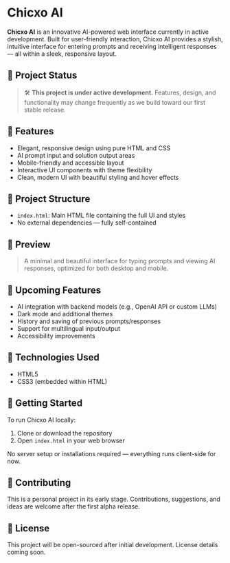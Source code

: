 # Chicxo AI

**Chicxo AI** is an innovative AI-powered web interface currently in active development. Built for user-friendly interaction, Chicxo AI provides a stylish, intuitive interface for entering prompts and receiving intelligent responses — all within a sleek, responsive layout.

## 🚧 Project Status

> 🛠️ **This project is under active development.** Features, design, and functionality may change frequently as we build toward our first stable release.

## 🌟 Features

- Elegant, responsive design using pure HTML and CSS
- AI prompt input and solution output areas
- Mobile-friendly and accessible layout
- Interactive UI components with theme flexibility
- Clean, modern UI with beautiful styling and hover effects

## 📁 Project Structure

- `index.html`: Main HTML file containing the full UI and styles
- No external dependencies — fully self-contained

## 📸 Preview

> A minimal and beautiful interface for typing prompts and viewing AI responses, optimized for both desktop and mobile.

## 📅 Upcoming Features

- AI integration with backend models (e.g., OpenAI API or custom LLMs)
- Dark mode and additional themes
- History and saving of previous prompts/responses
- Support for multilingual input/output
- Accessibility improvements

## 🧠 Technologies Used

- HTML5
- CSS3 (embedded within HTML)

## 🚀 Getting Started

To run Chicxo AI locally:

1. Clone or download the repository
2. Open `index.html` in your web browser

No server setup or installations required — everything runs client-side for now.

## 🤝 Contributing

This is a personal project in its early stage. Contributions, suggestions, and ideas are welcome after the first alpha release.

## 📜 License

This project will be open-sourced after initial development. License details coming soon.
